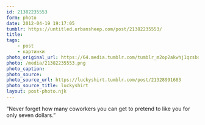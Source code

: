 ```yaml
---
id: 21382235553
form: photo
date: 2012-04-19 19:17:05
tumblr: https://untitled.urbansheep.com/post/21382235553/
title:
tags:
    - post
    - картинки
photo_original_url: https://64.media.tumblr.com/tumblr_m2op2akwhj1qzsbdto1_500.png
photo: /media/21382235553.png
photo_caption: 
photo_source:
photo_source_url: https://luckyshirt.tumblr.com/post/21328991683
photo_source_title: luckyshirt
layout: post-photo.njk
---
```


<p>“Never forget how many coworkers you can get to pretend to like you for only seven dollars.”</p>
